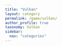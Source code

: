 ```yaml
---
title: "Vulkan"
layout: category
permalink: /game/vulkan/
author_profile: true
taxonomy: Vulkan
sidebar:
  nav: "categories"
---
```

